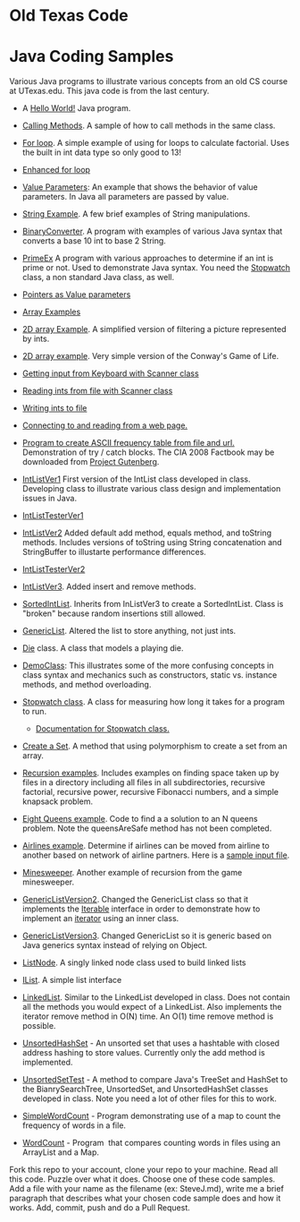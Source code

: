 # Old Texas Code

# Java Coding Samples 

Various Java programs to illustrate various concepts from an old CS course at UTexas.edu. This java code is from the last century.

*   A [Hello World!](CodeSamples/codeSamples/HelloWorld.java) Java program.
    
*   [Calling Methods](CodeSamples/codeSamples/CallingMethodsInSameClass.java). A sample of how to call methods in the same class.
    
*   [For loop](CodeSamples/codeSamples/Factorial.java). A simple example of using for loops to calculate factorial. Uses the built in int data type so only good to 13!
    
*   [Enhanced for loop](CodeSamples/codeSamples/EnhancedFor.java)
    
*   [Value Parameters](CodeSamples/codeSamples/PrimitiveParameters.java): An example that shows the behavior of value parameters. In Java all parameters are passed by value. 
    
*   [String Example](CodeSamples/codeSamples/StringExample.java). A few brief examples of String manipulations.
    
*   [BinaryConverter](CodeSamples/codeSamples/BinaryConverter.java). A program with examples of various Java syntax that converts a base 10 int to base 2 String.
    
*   [PrimeEx](CodeSamples/codeSamples/PrimeEx.java) A program with various approaches to determine if an int is prime or not. Used to demonstrate Java syntax. You need the [Stopwatch](CodeSamples/utilities/Stopwatch.java) class, a non standard Java class, as well.
    
*   [Pointers as Value parameters](CodeSamples/codeSamples/ObjectVarsAsParameters.java)
    
*   [Array Examples](CodeSamples/codeSamples/ArrayExamples.java)
    
*   [2D array Example](CodeSamples/codeSamples/FilterExample.java). A simplified version of filtering a picture represented by ints.
    
*   [2D array example](CodeSamples/codeSamples/Life.java). Very simple version of the Conway's Game of Life.
    
*   [Getting input from Keyboard with Scanner class](CodeSamples/codeSamples/ScannerAndKeyboard.java)
    
*   [Reading ints from file with Scanner class](CodeSamples/codeSamples/ReadAndPrintScores.java)
    
*   [Writing ints to file](CodeSamples/codeSamples/WriteToFile.java)
    
*   [Connecting to and reading from a web page.](CodeSamples/codeSamples/URLExpSimple.java)
    
*   [Program to create ASCII frequency table from file and url.](CodeSamples/codeSamples/FreqTableExampleOriginal.java) Demonstration of try / catch blocks. The CIA 2008 Factbook may be downloaded from [Project Gutenberg](http://www.gutenberg.org/cache/epub/29233/pg29233.txt).
    
*   [IntListVer1](CodeSamples/codeSamples/IntListVer1.java) First version of the IntList class developed in class. Developing class to illustrate various class design and implementation issues in Java.
    
*   [IntListTesterVer1](CodeSamples/codeSamples/IntListTesterVer1.java)
    
*   [IntListVer2](CodeSamples/codeSamples/IntListVer2.java) Added default add method, equals method, and toString methods. Includes versions of toString using String concatenation and StringBuffer to illustarte performance differences.
    
*   [IntListTesterVer2](CodeSamples/codeSamples/IntListTesterVer2.java)
    
*   [IntListVer3](CodeSamples/codeSamples/IntListVer3.java). Added insert and remove methods.
    
*   [SortedIntList](CodeSamples/codeSamples/SortedIntList.java). Inherits from InListVer3 to create a SortedIntList. Class is "broken" because random insertions still allowed.
    
*   [GenericList](CodeSamples/codeSamples/GenericList.java). Altered the list to store anything, not just ints.
    
*   [Die](CodeSamples/codeSamples/Die.java) class. A class that models a playing die.
    
*   [DemoClass](CodeSamples/codeSamples/DemoClass.java): This illustrates some of the more confusing concepts in class syntax and mechanics such as constructors, static vs. instance methods, and method overloading. 
    
*   [Stopwatch class](CodeSamples/utilities/Stopwatch.java). A class for measuring how long it takes for a program to run.
    
    *   [Documentation for Stopwatch class.](CodeSamples/utilities/Stopwatch.html)
        
*   [Create a Set](CodeSamples/codeSamples/CreateASet.java). A method that using polymorphism to create a set from an array.
    
*   [Recursion examples](CodeSamples/codeSamples/RecursionExampleDirectory.java). Includes examples on finding space taken up by files in a directory including all files in all subdirectories, recursive factorial, recursive power, recursive Fibonacci numbers, and a simple knapsack problem.
    
*   [Eight Queens example](CodeSamples/codeSamples/EightQueens.java). Code to find a a solution to an N queens problem. Note the queensAreSafe method has not been completed.
    
*   [Airlines example](CodeSamples/codeSamples/AirlineProblem.java). Determine if airlines can be moved from airline to another based on network of airline partners. Here is a [sample input file](CodeSamples/codeSamples/airlines.txt).
    
*   [Minesweeper](CodeSamples/codeSamples/MineSweeper.java). Another example of recursion from the game minesweeper.
    
*   [GenericListVersion2](CodeSamples/codeSamples/GenericListVersion2.java). Changed the GenericList class so that it implements the [Iterable](http://java.sun.com/javase/6/docs/api/java/lang/Iterable.html) interface in order to demonstrate how to implement an [iterator](http://java.sun.com/javase/6/docs/api/java/util/Iterator.html) using an inner class.
    
*   [GenericListVersion3](CodeSamples/GenericList.java). Changed GenericList so it is generic based on Java generics syntax instead of relying on Object.
    
*   [ListNode](CodeSamples/codeSamples/ListNode.java). A singly linked node class used to build linked lists
    
*   [IList](CodeSamples/LinkedList/IList.java). A simple list interface
    
*   [LinkedList](CodeSamples/codeSamples/LinkedList.java). Similar to the LinkedList developed in class. Does not contain all the methods you would expect of a LinkedList. Also implements the iterator remove method in O(N) time. An O(1) time remove method is possible.
    
*   [UnsortedHashSet](CodeSamples/codeSamples/UnsortedHashSet.java) \- An unsorted set that uses a hashtable with closed address hashing to store values. Currently only the add method is implemented.
    
*   [UnsortedSetTest](CodeSamples/codeSamples/UnsortedSetTest.java) - A method to compare Java's TreeSet and HashSet to the BianrySearchTree, UnsortedSet, and UnsortedHashSet classes developed in class. Note you need a lot of other files for this to work.
    
*   [SimpleWordCount](CodeSamples/codeSamples/SimpleWordCounter.java) \- Program demonstrating use of a map to count the frequency of words in a file.
    
*   [WordCount](https://www.cs.utexas.edu/~scottm/cs314/CodeSamples/CodingSamples/WordCount.java) \- Program  that compares counting words in files using an ArrayList and a Map.


Fork this repo to your account, clone your repo to your machine.
Read all this code. Puzzle over what it does.
Choose one of these code samples. Add a file with your name as the filename (ex: SteveJ.md),
write me a brief paragraph that describes what your chosen code sample does and how it works.
Add, commit, push and do a Pull Request.